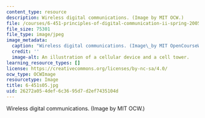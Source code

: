 ```yaml
---
content_type: resource
description: Wireless digital communications. (Image by MIT OCW.)
file: /courses/6-451-principles-of-digital-communication-ii-spring-2005/26272a054def6c3695d7d2ef7435104d_6-451s05.jpg
file_size: 75301
file_type: image/jpeg
image_metadata:
  caption: "Wireless digital communications. (Image\_by MIT OpenCourseWare.)"
  credit: ''
  image-alt: An illustration of a cellular device and a cell tower.
learning_resource_types: []
license: https://creativecommons.org/licenses/by-nc-sa/4.0/
ocw_type: OCWImage
resourcetype: Image
title: 6-451s05.jpg
uid: 26272a05-4def-6c36-95d7-d2ef7435104d
---
```

Wireless digital communications. (Image by MIT OCW.)
